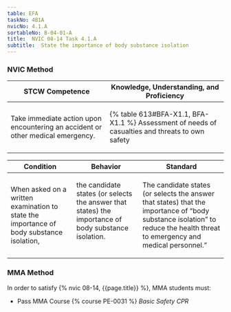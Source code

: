 ```yaml
---
table: EFA
taskNo: 4B1A
nvicNo: 4.1.A 
sortableNo: B-04-01-A
title:  NVIC 08-14 Task 4.1.A
subtitle:  State the importance of body substance isolation
---
```






### NVIC Method

<a style="display:none;" onclick="togglevisibility('nvic_methods')" >Show NVIC method.</a>

<div id='nvic_methods' class='show'>

<table>
<thead>
<tr>
<th class='forty'> STCW Competence </th>
<th class='sixty'> Knowledge, Understanding, and Proficiency </th>
</tr>
</thead>

<tbody>
<tr><td markdown='1'>

Take immediate action upon encountering an accident or other medical emergency.

</td><td markdown='1'>

{% table 613#BFA-X1.1, BFA-X1.1 %} Assessment of needs of casualties and threats to own safety

</td></tr>


</tbody>
</table>


<table>
<thead>
<tr><th class='twenty'>  Condition </th><th class='twenty'> Behavior </th><th  class='sixty'>Standard </th></tr>
</thead>
<tbody >



<tr><td markdown='1'>

When asked on a written examination to state the importance of body substance isolation,

</td><td markdown='1'>

the candidate states (or selects the answer that states) the importance of body substance isolation.

<br>

<div class="tooltip" markdown='1'>



</div>


</td><td markdown='1'>

The candidate states (or selects the answer that states) that the importance of “body substance isolation” to reduce the health threat to emergency and medical personnel.”

</td></tr>
</tbody>
</table>
</div>


### MMA Method

In order to satisfy  {% nvic 08-14, {{page.title}}  %}, MMA students must:

* Pass MMA Course {% course PE-0031 %}  *Basic Safety CPR*